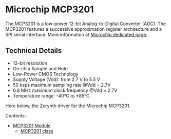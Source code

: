 # Microchip MCP3201

The MCP3201 is a low-power 12-bit Analog-to-Digital Converter (ADC).
The MCP3201 features a successive approximation register architecture and a SPI serial interface.
More information at [Microchip dedicated page](http://www.microchip.com/wwwproducts/en/MCP3201).

## Technical Details


* 12-bit resolution
* On-chip Sample and Hold
* Low-Power CMOS Technology
* Supply Voltage (Vdd): from 2.7 V to 5.5 V
* 50 ksps maximum sampling rate @Vdd = 2.7V
* 0.8 MHz maximum clock frequency @Vdd = 2.7V
* Temperature range: -40°C to +85°C

Here below, the Zerynth driver for the Microchip MCP3201.

Contents:


* [MCP3201 Module](https://docs.zerynth.com/latest/official/lib.microchip.mcp3201/docs/official_lib.microchip.mcp3201_mcp3201.html)
    * [MCP3201 class](https://docs.zerynth.com/latest/official/lib.microchip.mcp3201/docs/official_lib.microchip.mcp3201_mcp3201.html#mcp3201-class)
